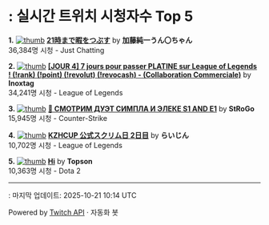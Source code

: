 # : 실시간 트위치 시청자수 Top 5

**1.** [![thumb](https://static-cdn.jtvnw.net/previews-ttv/live_user_kato_junichi0817-320x180.jpg)](https://twitch.tv/加藤純一うん〇ちゃん)
**[21時まで暇をつぶす](https://twitch.tv/加藤純一うん〇ちゃん)** by **加藤純一うん〇ちゃん**<br>36,384명 시청  - Just Chatting

**2.** [![thumb](https://static-cdn.jtvnw.net/previews-ttv/live_user_inoxtag-320x180.jpg)](https://twitch.tv/Inoxtag)
**[[JOUR 4] 7 jours pour passer PLATINE sur League of Legends ! (!rank) (!point) (!revolut) (!revocash) - (Collaboration Commerciale)](https://twitch.tv/Inoxtag)** by **Inoxtag**<br>34,241명 시청  - League of Legends

**3.** [![thumb](https://static-cdn.jtvnw.net/previews-ttv/live_user_strogo-320x180.jpg)](https://twitch.tv/StRoGo)
**[🔴 СМОТРИМ ДУЭТ СИМПЛА И ЭЛЕКЕ S1 AND E1](https://twitch.tv/StRoGo)** by **StRoGo**<br>15,945명 시청  - Counter-Strike

**4.** [![thumb](https://static-cdn.jtvnw.net/previews-ttv/live_user_alfrea-320x180.jpg)](https://twitch.tv/らいじん)
**[KZHCUP 公式スクリム日 2日目](https://twitch.tv/らいじん)** by **らいじん**<br>10,702명 시청  - League of Legends

**5.** [![thumb](https://static-cdn.jtvnw.net/previews-ttv/live_user_topson-320x180.jpg)](https://twitch.tv/Topson)
**[Hi](https://twitch.tv/Topson)** by **Topson**<br>10,363명 시청  - Dota 2


---
: 마지막 업데이트: 2025-10-21 10:14 UTC

Powered by [Twitch API](https://dev.twitch.tv/docs/api/reference) · 자동화 봇